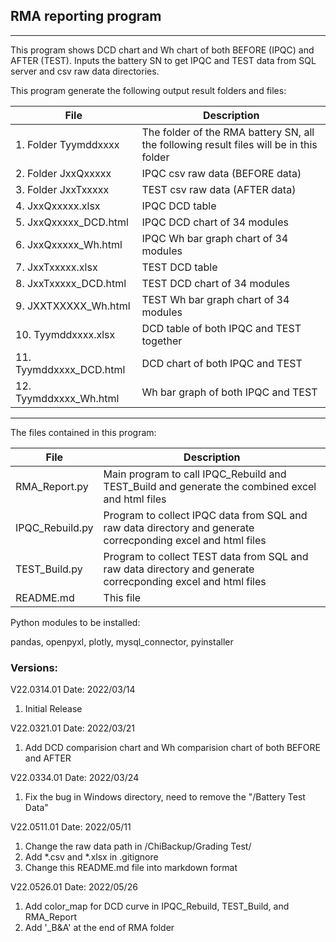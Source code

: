 ## RMA reporting program
***
This program shows DCD chart and Wh chart of both BEFORE (IPQC) and AFTER (TEST). Inputs the battery SN to get IPQC and TEST data from SQL server and csv raw data directories.

This program generate the following output result folders and files:

|File                    |Description                                                                            |
|------------------------|---------------------------------------------------------------------------------------|
|1. Folder Tyymddxxxx    |The folder of the RMA battery SN, all the following result files will be in this folder|
|2. Folder JxxQxxxxx     |IPQC csv raw data (BEFORE data)                                                        |
|3. Folder JxxTxxxxx     |TEST csv raw data (AFTER data)                                                         |
|4. JxxQxxxxx.xlsx       |IPQC DCD table                                                                         |
|5. JxxQxxxxx_DCD.html   |IPQC DCD chart of 34 modules                                                           |
|6. JxxQxxxxx_Wh.html    |IPQC Wh bar graph chart of 34 modules                                                  |
|7. JxxTxxxxx.xlsx       |TEST DCD table                                                                         |
|8. JxxTxxxxx_DCD.html   |TEST DCD chart of 34 modules                                                           |
|9. JXXTXXXXX_Wh.html    |TEST Wh bar graph chart of 34 modules                                                  |
|10. Tyymddxxxx.xlsx     |DCD table of both IPQC and TEST together                                               |
|11. Tyymddxxxx_DCD.html |DCD chart of both IPQC and TEST                                                        |
|12. Tyymddxxxx_Wh.html  |Wh bar graph of both IPQC and TEST                                                     |

***

The files contained in this program:

|File           |Description                                                                                                  |
|---------------|-------------------------------------------------------------------------------------------------------------|     
|RMA_Report.py  |Main program to call IPQC_Rebuild and TEST_Build and generate the combined excel and html files              |
|IPQC_Rebuild.py|Program to collect IPQC data from SQL and raw data directory and generate correcponding excel and html files |
|TEST_Build.py  |Program to collect TEST data from SQL and raw data directory and generate correcponding excel and html files |
|README.md      |This file                                                                                                    |

Python modules to be installed:

pandas, openpyxl, plotly, mysql_connector, pyinstaller

### Versions:

V22.0314.01 Date: 2022/03/14

 1. Initial Release

V22.0321.01 Date: 2022/03/21

 1. Add DCD comparision chart and Wh comparision chart of both BEFORE and AFTER

V22.0334.01 Date: 2022/03/24

 1. Fix the bug in Windows directory, need to remove the "/Battery Test Data"

V22.0511.01 Date: 2022/05/11

 1. Change the raw data path in /ChiBackup/Grading Test/
 2. Add *.csv and *.xlsx in .gitignore
 3. Change this README.md file into markdown format

V22.0526.01 Date: 2022/05/26
 1. Add color_map for DCD curve in IPQC_Rebuild, TEST_Build, and RMA_Report
 2. Add '_B&A' at the end of RMA folder
